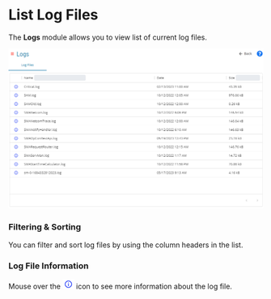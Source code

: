 # List Log Files

The **Logs** module allows you to view list of current log files.

![A screen showing list of log files](../../../../../Resources/Images/SM/Library/Logs/Logs-List-Log-Files.png "List of Log Files")

### Filtering & Sorting
You can filter and sort log files by using the column headers in the list.

### Log File Information
Mouse over the ![Info icon](../../../../../Resources/Images/SM/Library/Logs/Logs-Info-Icon.png "Log File Description") icon to see more information about the log file.
